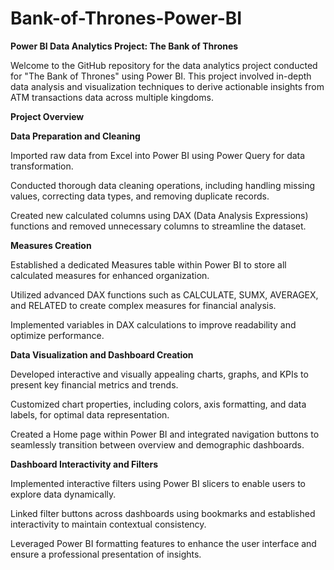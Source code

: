 # Bank-of-Thrones-Power-BI

**Power BI Data Analytics Project: The Bank of Thrones**

Welcome to the GitHub repository for the data analytics project conducted for "The Bank of Thrones" using Power BI. This project involved in-depth data analysis and visualization techniques to derive actionable insights from ATM transactions data across multiple kingdoms.

**Project Overview**

**Data Preparation and Cleaning**

Imported raw data from Excel into Power BI using Power Query for data transformation.

Conducted thorough data cleaning operations, including handling missing values, correcting data types, and removing duplicate records.

Created new calculated columns using DAX (Data Analysis Expressions) functions and removed unnecessary columns to streamline the dataset.

**Measures Creation**

Established a dedicated Measures table within Power BI to store all calculated measures for enhanced organization.

Utilized advanced DAX functions such as CALCULATE, SUMX, AVERAGEX, and RELATED to create complex measures for financial analysis.

Implemented variables in DAX calculations to improve readability and optimize performance.

**Data Visualization and Dashboard Creation**

Developed interactive and visually appealing charts, graphs, and KPIs to present key financial metrics and trends.

Customized chart properties, including colors, axis formatting, and data labels, for optimal data representation.

Created a Home page within Power BI and integrated navigation buttons to seamlessly transition between overview and demographic dashboards.

**Dashboard Interactivity and Filters**

Implemented interactive filters using Power BI slicers to enable users to explore data dynamically.

Linked filter buttons across dashboards using bookmarks and established interactivity to maintain contextual consistency.

Leveraged Power BI formatting features to enhance the user interface and ensure a professional presentation of insights.
